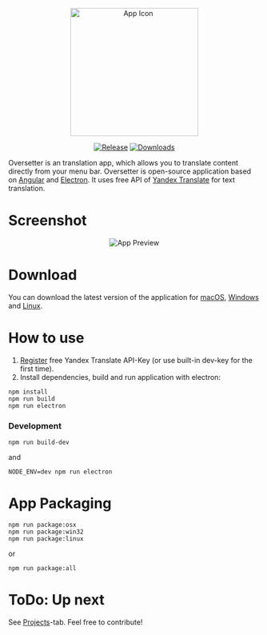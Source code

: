 <p align="center">
  <img src="https://github.com/4gray/oversetter/blob/master/assets/icon.png" alt="App Icon" width="256">
</p>


<p align="center">
  <a href="https://github.com/4gray/oversetter/releases"><img src="https://img.shields.io/github/release/4gray/oversetter.svg?style=flat-square" alt="Release"></a>
  <a href="https://github.com/4gray/oversetter/releases"><img src="https://img.shields.io/github/downloads/4gray/oversetter/total.svg?style=flat-square" alt="Downloads" /></a>
</p>


Oversetter is an translation app, which allows you to translate content directly from your menu bar. Oversetter is open-source application based on [Angular](https://angular.io/) and [Electron](http://electron.atom.io/). It uses free API of [Yandex Translate](https://tech.yandex.com/translate/) for text translation. 

# Screenshot

<p align="center">
  <img src="https://4gray.github.io/oversetter/assets/screenshot-1.png" alt="App Preview">
</p>

# Download

You can download the latest version of the application for [macOS](https://github.com/4gray/oversetter/releases), [Windows](https://github.com/4gray/oversetter/releases) and [Linux](https://github.com/4gray/oversetter/releases).

# How to use

1. [Register](https://tech.yandex.com/translate/) free Yandex Translate API-Key (or use built-in dev-key for the first time).
2. Install dependencies, build and run application with electron:

```
npm install
npm run build
npm run electron
```

### Development
```
npm run build-dev
```
and
```
NODE_ENV=dev npm run electron
```

# App Packaging

```
npm run package:osx
npm run package:win32
npm run package:linux
```
or
```
npm run package:all
```
# ToDo: Up next

See [Projects](https://github.com/4gray/oversetter/projects/1)-tab.
Feel free to contribute!
